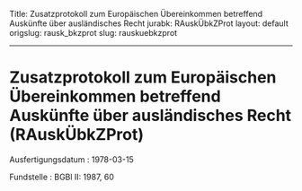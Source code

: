 Title: Zusatzprotokoll zum Europäischen Übereinkommen betreffend Auskünfte über ausländisches
  Recht
jurabk: RAuskÜbkZProt
layout: default
origslug: rausk_bkzprot
slug: rauskuebkzprot

---

# Zusatzprotokoll zum Europäischen Übereinkommen betreffend Auskünfte über ausländisches Recht (RAuskÜbkZProt)

Ausfertigungsdatum
:   1978-03-15

Fundstelle
:   BGBl II: 1987, 60

